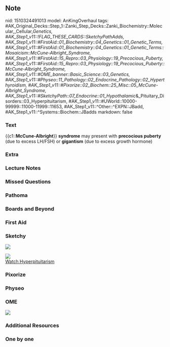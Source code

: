 ## Note
nid: 1510324491013
model: AnKingOverhaul
tags: #AK_Original_Decks::Step_1::Zanki_Step_Decks::Zanki_Biochemistry::Molecular,_Cellular,_Genetics, #AK_Step1_v11::!FLAG_THESE_CARDS::SketchyPathAdds, #AK_Step1_v11::#FirstAid::01_Biochemistry::04_Genetics::01_Genetic_Terms, #AK_Step1_v11::#FirstAid::01_Biochemistry::04_Genetics::01_Genetic_Terms::Mosaicism::McCune-Albright_Syndrome, #AK_Step1_v11::#FirstAid::15_Repro::03_Physiology::19_Precocious_Puberty, #AK_Step1_v11::#FirstAid::15_Repro::03_Physiology::19_Precocious_Puberty::McCune-Albright_Syndrome, #AK_Step1_v11::#OME_banner::Basic_Science::03_Genetics, #AK_Step1_v11::#Physeo::11_Pathology::02_Endocrine_Pathology::02_Hyperthyroidism, #AK_Step1_v11::#Pixorize::02_Biochem::25_Misc::05_McCune-Albright_Syndrome, #AK_Step1_v11::#SketchyPath::07_Endocrine::01_Hypothalamic_&_Pituitary_Disorders::03_Hyperpituitarism, #AK_Step1_v11::#UWorld::10000-99999::11000-11999::11653, #AK_Step1_v11::^Other::^EXPN::JBadd, #AK_Step1_v11::^Systems::Biochem::JBadds
markdown: false

### Text
{{c1::<b>McCune-Albright</b>}} <b>syndrome</b> may present with
<b>precocious puberty</b> (due to excess LH/FSH) or
<b>gigantism</b> (due to excess growth hormone)

### Extra


### Lecture Notes


### Missed Questions


### Pathoma


### Boards and Beyond


### First Aid


### Sketchy
<img src="Screen%20Shot%202020-03-20%20at%202.38.06%20PM.JPG"
class="resizer">
<div><img src="Zoverall%20picture%20(111).JPG" class=
"resizer"></div><a href=
"https://dashboard.sketchy.com/study/medical/courses/medical-pathophysiology/units/medical-pathophysiology-endocrine/videos/medical-pathophysiology-endocrine-hypothalamic-and-pituitary-disorders-hyperpituitarism?utm_source=anki&utm_medium=partnership&utm_campaign=february_update&utm_content=medical">Watch
Hyperpituitarism</a>

### Pixorize


### Physeo


### OME
<div class="ome-widget">
  <a href="https://onlinemeded.org/spa/genetics?ref=anki"><img src=
  "_OME_AnkiFlashcards_Topic_4.png"></a>
</div>

### Additional Resources


### One by one

